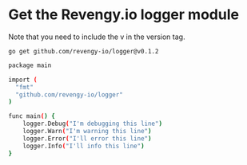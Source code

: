 # Get the Revengy.io logger module  
Note that you need to include the v in the version tag.

```
go get github.com/revengy-io/logger@v0.1.2
```


```bash
package main

import (
  "fmt"
  "github.com/revengy-io/logger"
)

func main() {
    logger.Debug("I'm debugging this line")
    logger.Warn("I'm warning this line")
    logger.Error("I'll error this line")
    logger.Info("I'll info this line")
}
```